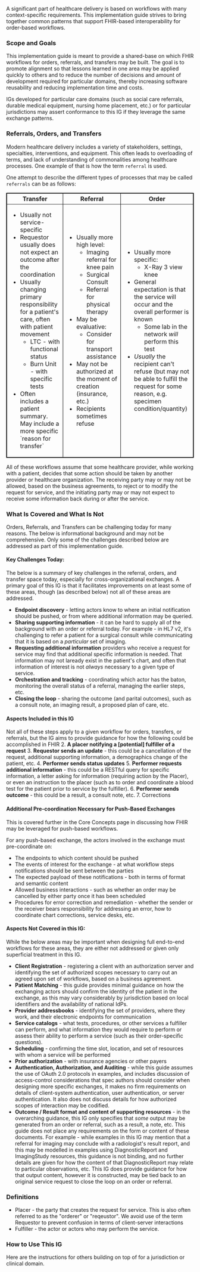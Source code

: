 A significant part of healthcare delivery is based on workflows with many context-specific requirements. This implementation guide strives to bring together common patterns that support FHIR-based interoperability for order-based workflows.

### Scope and Goals
This implementation guide is meant to provide a shared-base on which FHIR workflows for orders, referrals, and transfers may be built. The goal is to promote alignment so that lessons learned in one area may be applied quickly to others and to reduce the number of decisions and amount of development required for particular domains, thereby increasing software reusability and reducing implementation time and costs. 

IGs developed for particular care domains (such as social care referrals, durable medical equipment, nursing home placement, etc.) or for particular jurisdictions may assert conformance to this IG if they leverage the same exchange patterns.

### Referrals, Orders, and Transfers
Modern healthcare delivery includes a variety of stakeholders, settings, specialties, interventions, and equipment. This often leads to overloading of terms, and lack of understanding of commonalities among healthcare processes. One example of that is how the term `referral` is used.

One attempt to describe the different types of processes that may be called `referrals` can be as follows:

<table border="1" borderspacing="0" style='border: 1px solid black; border-collapse: collapse'>
    <thead>
      <tr class="header">
        <th>Transfer</th>
        <th>Referral</th>
        <th>Order</th>
      </tr>
    </thead>
    <tbody>
      <tr class="odd">
        <td>
          <ul>
            <li>Usually not service-specific</li>
            <li>Requestor usually does not expect an outcome after the coordination</li>
            <li>Usually changing primary responsibility for a patient's care, often with patient movement
              <ul>
                <li>LTC - with functional status</li>
                <li>Burn Unit - with specific tests</li>
              </ul>
            </li>
            <li>Often includes a patient summary. May include a more specific `reason for transfer`</li>
          </ul>
        </td>
        <td>
          <ul>
            <li>Usually more high level:
              <ul>
                <li>Imaging referral for knee pain</li>
                <li>Surgical Consult</li>
                <li>Referral for physical therapy</li>
              </ul>
            </li>
            <li>May be evaluative:
              <ul>
                <li>Consider for transport assistance</li>
              </ul>
            </li>
            <li>
              May not be authorized at the moment of creation (insurance, etc.)
            </li>
            <li>
              Recipients sometimes refuse
            </li>
          </ul>
        </td>
        <td>
          <ul>
            <li>Usually more specific:
              <ul>
                <li>X-Ray 3 view knee</li>
              </ul>
            </li>
            <li>General expectation is that the service will occur and the overall performer is known
              <ul>
                <li>Some lab in the network <em>will</em> perform this test</li>
              </ul>
            </li>
            <li><em>Usually</em> the recipient can't refuse (but may not be able to fulfill the request for some reason, e.g. specimen condition/quantity)
            </li>
          </ul>
        </td>
      </tr>
    </tbody>
  </table>

All of these workflows assume that some healthcare provider, while working with a patient, decides that some action should be taken by another provider or healthcare organization. The receiving party may or may not be allowed, based on the business agreements, to reject or to modify the request for service, and the initiating party may or may not expect to receive some information back during or after the service.

### What Is Covered and What Is Not
Orders, Referrals, and Transfers can be challenging today for many reasons. The below is informational background and may not be comprehensive. Only some of the challenges described below are addressed as part of this implementation guide. 

#### Key Challenges Today:
The below is a summary of key challenges in the referral, orders, and transfer space today, especially for cross-organizational exchanges. A primary goal of this IG is that it facilitates improvements on at least some of these areas, though (as described below) not all of these areas are addressed.

* **Endpoint discovery** - letting actors know to where an initial notification should be pushed, or from where additional information may be queried.
* **Sharing supporting information** - it can be hard to supply all of the background with an order or referral today. For example - in HL7 v2, it's challenging to refer a patient for a surgical consult while communicating that it is based on a _particular_ set of imaging.
* **Requesting additional information** providers who receive a request for service may find that additional specific information is needed. That information may not laready exist in the patient's chart, and often that information of interest is not _always_ necessary to a given type of service. 
* **Orchestration and tracking** - coordinating which actor has the baton, monitoring the overall status of a referral, managing the earlier steps, etc.
* **Closing the loop** - sharing the outcome (and parital outcomes), such as a consult note, an imaging result, a proposed plan of care, etc. 

#### Aspects Included in this IG
Not all of these steps apply to a given workflow for orders, transfers, or referrals, but the IG aims to provide guidance for how the following could be accomplished in FHIR
2. **A placer notifying a [potential] fulfiller of a request**
3. **Requestor sends an update** - this could be a cancellation of the request, additional supporting information, a demographics change of the patient, etc.
4. **Performer sends status updates**
5. **Performer requests additional information** - this could be a RESTful query for specific information, a letter asking for information (requiring action by the Placer), or even an instruction to the placer (such as to order and coordinate a blood test for the patient prior to service by the fulfiller). 
6. **Performer sends outcome** - this could be a result, a consult note, etc.
7. Corrections

#### Additional Pre-coordination Necessary for Push-Based Exchanges
This is covered further in the Core Concepts page in discussing how FHIR may be leveraged for push-based workflows. 

For any push-based exchange, the actors involved in the exchange must pre-coordinate on:
* The endpoints to which content should be pushed
* The events of interest for the exchange - at what workflow steps notifications should be sent between the parties
* The expected payload of these notifications - both in terms of format and semantic content
* Allowed business interactions - such as whether an order may be cancelled by either party once it has been scheduled
* Procedures for error correction and remediation - whether the sender or the receiver bears responsibility for addressing an error, how to coordinate chart corrections, service desks, etc. 

#### Aspects Not Covered in this IG:
While the below areas may be important when designing full end-to-end workflows for these areas, they are either not addressed or given only superficial treatment in this IG. 

* **Client Registration** - registering a client with an authorization server and identifying the set of authorized scopes necessary to carry out an agreed upon set of workflows, based on a business agreement.
* **Patient Matching** - this guide provides minimal guidance on how the exchanging actors should confirm the identity of the patient in the exchange, as this may vary considerably by jurisdiction based on local identifiers and the availability of national IdPs. 
* **Provider addressbooks** - identifying the set of providers, where they work, and their electronic endpoints for communication
* **Service catalogs** - what tests, procedures, or other services a fulfiller can perform, and what information they would require to perform or assess their ability to perform a service (such as their order-specific questions).
* **Scheduling** - confirming the time slot, location, and set of resources with whom a service will be performed
* **Prior authorization** - with insurance agencies or other payers
* **Authentication, Authorization, and Auditing** - while this guide assumes the use of OAuth 2.0 protocols in examples, and includes discussion of access-control considerations that spec authors should consider when designing more specific exchanges, it makes no firm requirements on details of client-system authentication, user authentication, or server authentication. It also does not discuss details for how authorized scopes of interaction may be codified.
* **Outcome / Result format and content of supporting resources** - in the overarching guidance, this IG only specifies that _some_ output may be generated from an order or referral, such as a result, a note, etc. This guide does not place any requirements on the form or content of these documents. For example - while examples in this IG may mention that a referral for imaging may conclude with a radiologist's result report, and this may be modelled in examples using DiagnosticReport and ImagingStudy resources, this guidance is not binding, and no further details are given for how the content of that DiagnosticReport may relate to particular observations, etc. This IG does provide guidance for how that output content, however it is constructed, may be tied back to an original service request to close the loop on an order or referral. 

### Definitions
* Placer - the party that creates the request for service. This is also often referred to as the "orderer" or "reqeustor". We avoid use of the term Requestor to prevent confusion in terms of client-server interactions
* Fulfiller - the actor or actors who may perform the service.

### How to Use This IG
Here are the instructions for others building on top of for a jurisdiction or clinical domain.
